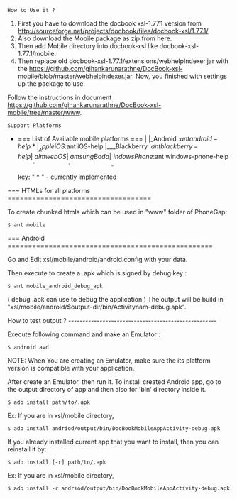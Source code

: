 
	How to Use it ?

1. First you have to download the docbook xsl-1.77.1 version from http://sourceforge.net/projects/docbook/files/docbook-xsl/1.77.1/
2. Also download the Mobile package as zip from here.
3. Then add Mobile directory into docbook-xsl like docbook-xsl-1.77.1/mobile.
4. Then replace old docbook-xsl-1.77.1/extensions/webhelpIndexer.jar with the 
	https://github.com/gihankarunarathne/DocBook-xsl-mobile/blob/master/webhelpindexer.jar.
Now, you finished with settings up the package to use.

Follow the instructions in document https://github.com/gihankarunarathne/DocBook-xsl-mobile/tree/master/www.

	Support Platforms
	
* === List of Available mobile platforms ===
      	|
      	|_Android             :$ant android-help *
      	|__Apple iOS          :$ant iOS-help
      	|___Blackberry        :$ant blackberry-help
      	|____Palm webOS
      	|_____Samsung Bada
      	|______Windows Phone	:$ant windows-phone-help
    
    key: " * " - currently implemented

=== HTMLs for all platforms ===================================

To create chunked htmls which can be used in "www" folder of PhoneGap:

	$ ant mobile


=== Android  ==================================================

Go and Edit  xsl/mobile/android/android.config with your data.

Then execute to create a .apk which is signed by debug key :

	$ ant mobile_android_debug_apk

( debug .apk can use to debug the application ) The output will be build in "xsl/mobile/android/$output-dir/bin/Activitynam-debug.apk".

How to test output ? ----------------------------------------------------


Execute following command and make an Emulator :

	$ android avd

NOTE: When You are creating an Emulator, make sure the its platform version is compatible with your application.

After create an Emulator, then run it.
To install created Android app, go to the output directory of app and then also for 'bin' directory inside it.

	$ adb install path/to/.apk

Ex: If you are in xsl/mobile directory,

	$ adb install andriod/output/bin/DocBookMobileAppActivity-debug.apk

If you already installed current app that you want to install, then you can reinstall it by:

	$ adb install [-r] path/to/.apk

Ex: If you are in xsl/mobile directory,

	$ adb install -r andriod/output/bin/DocBookMobileAppActivity-debug.apk

